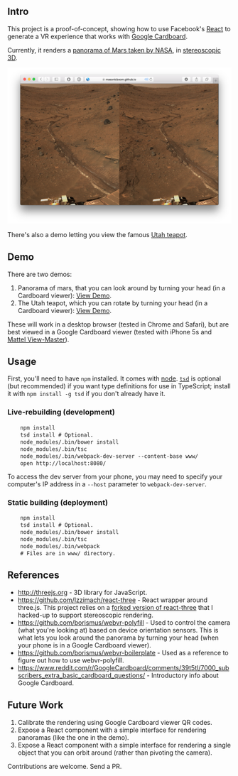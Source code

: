## Intro

This project is a proof-of-concept, showing how to use Facebook's [React](http://facebook.github.io/react/) to generate a VR experience that works with [Google Cardboard](https://www.google.com/get/cardboard/).

Currently, it renders a [panorama of Mars taken by NASA](http://mars.nasa.gov/mer/gallery/panoramas/spirit/), in [stereoscopic 3D](https://en.wikipedia.org/wiki/Stereoscopy).

![Image Alt](demo-screenshot.png)

There's also a demo letting you view the famous [Utah teapot](https://en.wikipedia.org/wiki/Utah_teapot).

## Demo

There are two demos:

1. Panorama of mars, that you can look around by turning your head (in a Cardboard viewer): [View Demo](https://masonicboom.github.io/react-cardboard/panorama/).
1. The Utah teapot, which you can rotate by turning your head (in a Cardboard viewer): [View Demo](https://masonicboom.github.io/react-cardboard/object/).

These will work in a desktop browser (tested in Chrome and Safari), but are best viewed in a Google Cardboard viewer (tested with iPhone 5s and [Mattel View-Master](http://www.view-master.com)).

## Usage

First, you'll need to have `npm` installed. It comes with [node](https://nodejs.org/). [`tsd`](http://definitelytyped.org/tsd/) is optional (but recommended) if you want type definitions for use in TypeScript; install it with `npm install -g tsd` if you don't already have it.

### Live-rebuilding (development)

		npm install
		tsd install # Optional.
		node_modules/.bin/bower install
		node_modules/.bin/tsc
		node_modules/.bin/webpack-dev-server --content-base www/
		open http://localhost:8080/

To access the dev server from your phone, you may need to specify your computer's IP address in a `--host` parameter to `webpack-dev-server`.

### Static building (deployment)

		npm install
		tsd install # Optional.
		node_modules/.bin/bower install
		node_modules/.bin/tsc
		node_modules/.bin/webpack
		# Files are in www/ directory.

## References

- http://threejs.org - 3D library for JavaScript.
- https://github.com/Izzimach/react-three - React wrapper around three.js. This project relies on a [forked version of react-three](https://github.com/masonicboom/react-three) that I hacked-up to support stereoscopic rendering.
- https://github.com/borismus/webvr-polyfill - Used to control the camera (what you're looking at) based on device orientation sensors. This is what lets you look around the panorama by turning your head (when your phone is in a Google Cardboard viewer).
- https://github.com/borismus/webvr-boilerplate - Used as a reference to figure out how to use webvr-polyfill.
- https://www.reddit.com/r/GoogleCardboard/comments/39t5tl/7000_subscribers_extra_basic_cardboard_questions/ - Introductory info about Google Cardboard.

## Future Work

1. Calibrate the rendering using Google Cardboard viewer QR codes.
1. Expose a React component with a simple interface for rendering panoramas (like the one in the demo).
1. Expose a React component with a simple interface for rendering a single object that you can orbit around (rather than pivoting the camera).

Contributions are welcome. Send a PR.